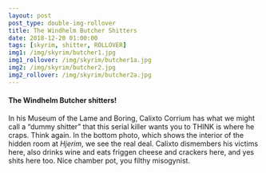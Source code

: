 ```yaml
---
layout: post
post_type: double-img-rollover
title: The Windhelm Butcher Shitters
date: 2018-12-20 01:00:00
tags: [skyrim, shitter, ROLLOVER]
img1: /img/skyrim/butcher1.jpg
img1_rollover: /img/skyrim/butcher1a.jpg
img2: /img/skyrim/butcher2.jpg
img2_rollover: /img/skyrim/butcher2a.jpg
---
```

#### The Windhelm Butcher shitters!

In his Museum of the Lame and Boring, Calixto Corrium has what we might call a “dummy shitter” that this serial killer wants you to THINK is where he craps. Think again. In the bottom photo, which shows the interior of the hidden room at *Hjerim*, we see the real deal. Calixto dismembers his victims here, also drinks wine and eats friggen cheese and crackers here, and yes shits here too. Nice chamber pot, you filthy misogynist.
